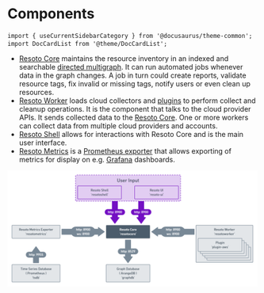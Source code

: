 # Components

```mdx-code-block
import { useCurrentSidebarCategory } from '@docusaurus/theme-common';
import DocCardList from '@theme/DocCardList';
```

- [Resoto Core](./core.md) maintains the resource inventory in an indexed and searchable [directed multigraph](<https://en.wikipedia.org/wiki/Multigraph#Directed_multigraph_(edges_with_own_identity)>). It can run automated jobs whenever data in the graph changes. A job in turn could create reports, validate resource tags, fix invalid or missing tags, notify users or even clean up resources.
- [Resoto Worker](./worker.md) loads cloud collectors and [plugins](./plugins/index.md) to perform collect and cleanup operations. It is the component that talks to the cloud provider APIs. It sends collected data to the [Resoto Core](./core.md). One or more workers can collect data from multiple cloud providers and accounts.
- [Resoto Shell](./shell.md) allows for interactions with Resoto Core and is the main user interface.
- [Resoto Metrics](./metrics.md) is a [Prometheus exporter](https://prometheus.io/docs/instrumenting/exporters) that allows exporting of metrics for display on e.g. [Grafana](https://grafana.com/) dashboards.

![Resoto Component Diagram](./img/component_diagram.png)

<DocCardList items={useCurrentSidebarCategory().items}/>
